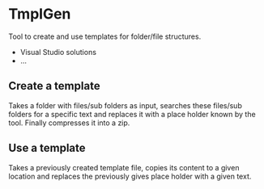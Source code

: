 TmplGen
=======

Tool to create and use templates for folder/file structures.

- Visual Studio solutions
- ...

## Create a template

Takes a folder with files/sub folders as input, searches these files/sub folders for a specific text and replaces it with a place holder known by the tool. Finally compresses it into a zip.

## Use a template

Takes a previously created template file, copies its content to a given location and replaces the previously gives place holder with a given text.